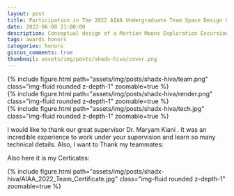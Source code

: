 ```yaml
---
layout: post
title: Participation in The 2022 AIAA Undergraduate Team Space Design Competition
date: 2022-06-08 21:00:00
description: Conceptual design of a Martian Moons Exploration Excursion Vehicle and its mission in order to collect samples from lunar surfaces of Martian Moons to satisfy defined scientific objectives and submit the RFP requirements
tags: awards honors
categories: honors
giscus_comments: true
thumbnail: assets/img/posts/shadx-hiva/cover.png
---
```

<div class="row mt-3">
    <div class="col-sm mt-3 mt-md-0">
        {% include figure.html path="assets/img/posts/shadx-hiva/team.png" class="img-fluid rounded z-depth-1" zoomable=true %}
    </div>
    </div>

<div class="row mt-3">
    <div class="col-sm mt-3 mt-md-0">
        {% include figure.html path="assets/img/posts/shadx-hiva/render.png" class="img-fluid rounded z-depth-1" zoomable=true %}
    </div>
    <div class="col-sm mt-3 mt-md-0">
        {% include figure.html path="assets/img/posts/shadx-hiva/tech.jpg" class="img-fluid rounded z-depth-1" zoomable=true %}
    </div>
</div>

I would like to thank our great supervisor Dr. Maryam Kiani . It was an incredible experience to work under your supervision and learn so many technical details. Also, I want to Thank my teammates:


Also here it is my Certicates:


<div class="row mt-3">
    <div class="col-sm mt-3 mt-md-0">
        {% include figure.html path="assets/img/posts/shadx-hiva/AIAA_2022_Team_Certificate.jpg" class="img-fluid rounded z-depth-1" zoomable=true %}
    </div>
    
</div>


